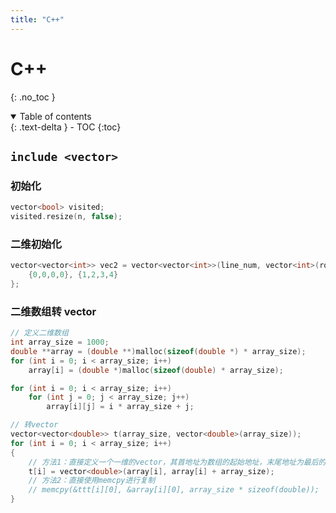 ```yaml
---
title: "C++"
---
```


# C++

{: .no_toc }

<details open markdown="block">
  <summary>
    Table of contents
  </summary>
  {: .text-delta }
- TOC
{:toc}
</details>

## `include <vector>`

### 初始化

```cpp
vector<bool> visited;
visited.resize(n, false);
```

### 二维初始化

```cpp
vector<vector<int>> vec2 = vector<vector<int>>(line_num, vector<int>(row_num)) = {
    {0,0,0,0}, {1,2,3,4}
};
```

### 二维数组转 vector

```cpp
// 定义二维数组
int array_size = 1000;
double **array = (double **)malloc(sizeof(double *) * array_size);
for (int i = 0; i < array_size; i++)
    array[i] = (double *)malloc(sizeof(double) * array_size);

for (int i = 0; i < array_size; i++)
    for (int j = 0; j < array_size; j++)
        array[i][j] = i * array_size + j;

// 转vector
vector<vector<double>> t(array_size, vector<double>(array_size));
for (int i = 0; i < array_size; i++)
{
    // 方法1：直接定义一个一维的vector，其首地址为数组的起始地址，末尾地址为最后的地址。
    t[i] = vector<double>(array[i], array[i] + array_size);
    // 方法2：直接使用memcpy进行复制
    // memcpy(&ttt[i][0], &array[i][0], array_size * sizeof(double));
}
```
